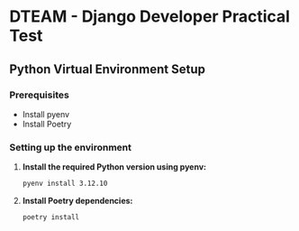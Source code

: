 # DTEAM - Django Developer Practical Test

## Python Virtual Environment Setup

### Prerequisites
- Install pyenv
- Install Poetry

### Setting up the environment

1. **Install the required Python version using pyenv:**
   ```bash
   pyenv install 3.12.10
   ```

2. **Install Poetry dependencies:**
   ```bash
   poetry install
   ```
